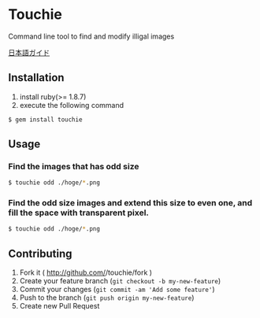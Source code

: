 # Touchie

Command line tool to find and modify illigal images

[日本語ガイド](./README_JP.md)

## Installation

1. install ruby(>= 1.8.7)
2. execute the following command

```bash
$ gem install touchie
```

## Usage

### Find the images that has odd size

```bash
$ touchie odd ./hoge/*.png
```

### Find the odd size images and extend this size to even one, and fill the space with transparent pixel.

```bash
$ touchie odd ./hoge/*.png
```

## Contributing

1. Fork it ( http://github.com/<my-github-username>/touchie/fork )
2. Create your feature branch (`git checkout -b my-new-feature`)
3. Commit your changes (`git commit -am 'Add some feature'`)
4. Push to the branch (`git push origin my-new-feature`)
5. Create new Pull Request
